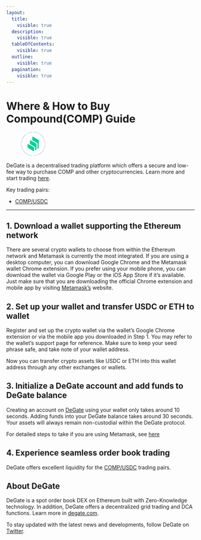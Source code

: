 ```yaml
---
layout:
  title:
    visible: true
  description:
    visible: true
  tableOfContents:
    visible: true
  outline:
    visible: true
  pagination:
    visible: true
---
```


# Where & How to Buy Compound(COMP) Guide

<figure><img src="../.gitbook/assets/comp_0xc00e94cb662c3520282e6f5717214004a7f268881716285111347.jpg" alt="COMP" width="64" style="border-radius: 50%;"><figcaption></figcaption></figure>

DeGate is a decentralised trading platform which offers a secure and low-fee way to purchase COMP and other cryptocurrencies. Learn more and start trading [here](https://app.degate.com/trade/USDC/0xc00e94cb662c3520282e6f5717214004a7f26888?utm_source=howtobuy).&#x20;

Key trading pairs:

* [COMP/USDC](https://app.degate.com/trade/USDC/0xc00e94cb662c3520282e6f5717214004a7f26888?utm_source=howtobuy)

***

## 1. Download a wallet supporting the Ethereum network

There are several crypto wallets to choose from within the Ethereum network and Metamask is currently the most integrated. If you are using a desktop computer, you can download Google Chrome and the Metamask wallet Chrome extension. If you prefer using your mobile phone, you can download the wallet via Google Play or the iOS App Store if it’s available. Just make sure that you are downloading the official Chrome extension and mobile app by visiting [Metamask’s](https://metamask.io/) website.

## 2. Set up your wallet and transfer USDC or ETH to wallet

Register and set up the crypto wallet via the wallet’s Google Chrome extension or via the mobile app you downloaded in Step 1. You may refer to the wallet’s support page for reference. Make sure to keep your seed phrase safe, and take note of your wallet address.&#x20;

Now you can transfer crypto assets like USDC or ETH into this wallet address through any other exchanges or wallets.

## 3. Initialize a DeGate account and add funds to DeGate balance

Creating an account on [DeGate](https://app.degate.com/?utm_source=COMP_howtobuy) using your wallet only takes around 10 seconds. Adding funds into your DeGate balance takes around 30 seconds. Your assets will always remain non-custodial within the DeGate protocol.

For detailed steps to take if you are using Metamask, see [here](https://docs.degate.com/v/product_en/main-features/wallet-connectivity/metamask)

## 4. Experience seamless order book trading

DeGate offers excellent liquidity for the [COMP/USDC](https://app.degate.com/trade/USDC/0xc00e94cb662c3520282e6f5717214004a7f26888?utm_source=howtobuy) trading pairs.&#x20;

## About DeGate

DeGate is a spot order book DEX on Ethereum built with Zero-Knowledge technology. In addition, DeGate offers a decentralized grid trading and DCA functions.  Learn more in [degate.com](https://degate.com/?utm_source=COMP_howtobuy).

To stay updated with the latest news and developments, follow DeGate on [Twitter](https://twitter.com/degatedex).
